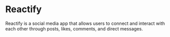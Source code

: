 # Reactify
Reactify is a social media app that allows users to connect and interact with each other through posts, likes, comments, and direct messages.
